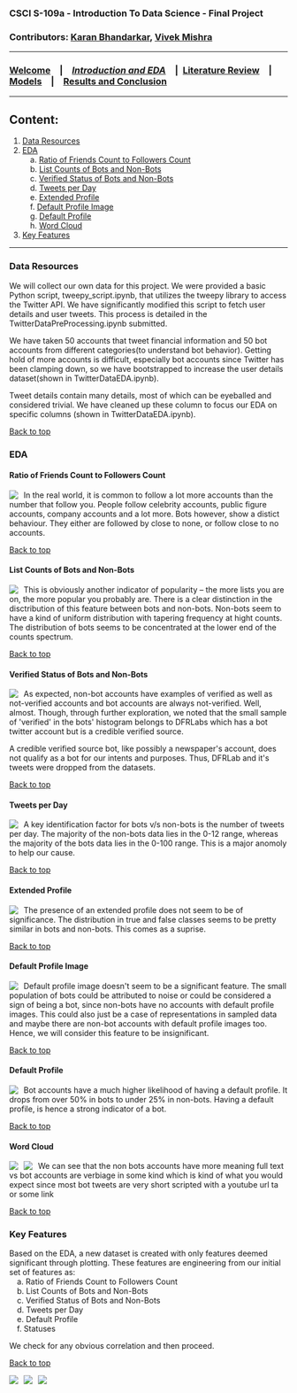 ### CSCI S-109a - Introduction To Data Science - Final Project
### Contributors: [Karan Bhandarkar](mailto:karanbhandarkar@gmail.com), [Vivek Mishra](mailto:iblpvivek@icloud.com)
<HR>
  
### [Welcome](README.md)&emsp;|&emsp;[**_Introduction and EDA_**](intro-and-eda.md)&emsp;|&ensp;[Literature Review](lit-review.md)&emsp;|&emsp;[Models](models.md)&emsp;|&emsp;[Results and Conclusion](results-and-concl.md)
<HR>

## Content:
1. [Data Resources](#data-resources)
2. [EDA](#eda) <BR>
&emsp;a. [Ratio of Friends Count to Followers Count](#ratio-of-friends-count-to-followers-count) <BR>
&emsp;b. [List Counts of Bots and Non-Bots](#list-counts-of-bots-and-non-bots) <BR>
&emsp;c. [Verified Status of Bots and Non-Bots](#verified-status-of-bots-and-non-bots) <BR>
&emsp;d. [Tweets per Day](#tweets-per-day) <BR>
&emsp;e. [Extended Profile](#extended-profile) <BR>
&emsp;f. [Default Profile Image](#default-profile-image) <BR>
&emsp;g. [Default Profile](#default-profile) <BR>
&emsp;h. [Word Cloud](#word-cloud) <BR>
3. [Key Features](#key-features)

<HR>
  
### Data Resources

We will collect our own data for this project. We were provided a basic Python script, tweepy_script.ipynb, that utilizes the tweepy library to access the Twitter API. We have significantly modified this script to fetch user details and user tweets. This process is detailed in the TwitterDataPreProcessing.ipynb submitted.

We have taken 50 accounts that tweet financial information and 50 bot accounts from different categories(to understand bot behavior). Getting hold of more accounts is difficult, especially bot accounts since Twitter has been clamping down, so we have bootstrapped to increase the user details dataset(shown in TwitterDataEDA.ipynb). 

Tweet details contain many details, most of which can be eyeballed and considered trivial. We have cleaned up these column to focus our EDA on specific columns (shown in TwitterDataEDA.ipynb). 

[Back to top](#content)

### EDA

#### Ratio of Friends Count to Followers Count

<img src="/images/FriendsToFollowers.png"
     style="float: left; margin-right: 10px;" />

In the real world, it is common to follow a lot more accounts than the number that follow you. People follow celebrity accounts, public figure accounts, company accounts and a lot more. Bots however, show a distict behaviour. They either are followed by close to none, or follow close to no accounts.

[Back to top](#content)

#### List Counts of Bots and Non-Bots

<img src="/images/ListCounts.png"
     style="float: left; margin-right: 10px;" />

This is obviously another indicator of popularity – the more lists you are on, the more popular you probably are. There is a clear distinction in the disctribution of this feature between bots and non-bots. Non-bots seem to have a kind of uniform distribution with tapering frequency at hight counts. The distribution of bots seems to be concentrated at the lower end of the counts spectrum.

[Back to top](#content)

#### Verified Status of Bots and Non-Bots

<img src="/images/Verified.png"
     style="float: left; margin-right: 10px;" />

As expected, non-bot accounts have examples of verified as well as not-verified accounts and bot accounts are always not-verified. Well, almost. Though, through further exploration, we noted that the small sample of 'verified' in the bots' histogram belongs to DFRLabs which has a bot twitter account but is a credible verified source.

A credible verified source bot, like possibly a newspaper's account, does not qualify as a bot for our intents and purposes. Thus, DFRLab and it's tweets were dropped from the datasets.

[Back to top](#content)

#### Tweets per Day

<img src="/images/TweetsPerDay.png"
     style="float: left; margin-right: 10px;" />

A key identification factor for bots v/s non-bots is the number of tweets per day. The majority of the non-bots data lies in the 0-12 range, whereas the majority of the bots data lies in the 0-100 range. This is a major anomoly to help our cause.

[Back to top](#content)

#### Extended Profile

<img src="/images/ExtendedProfile.png"
     style="float: left; margin-right: 10px;" />
     
The presence of an extended profile does not seem to be of significance. The distribution in true and false classes seems to be pretty similar in bots and non-bots. This comes as a suprise.
     
[Back to top](#content)

#### Default Profile Image

<img src="/images/DefaultImage.png"
     style="float: left; margin-right: 10px;" />

Default profile image doesn't seem to be a significant feature. The small population of bots could be attributed to noise or could be considered a sign of being a bot, since non-bots have no accounts with default profile images. This could also just be a case of representations in sampled data and maybe there are non-bot accounts with default profile images too. Hence, we will consider this feature to be insignificant.

[Back to top](#content)

#### Default Profile

<img src="/images/DefaultProfile.png"
     style="float: left; margin-right: 10px;" />

Bot accounts have a much higher likelihood of having a default profile. It drops from over 50% in bots to under 25% in non-bots. Having a default profile, is hence a strong indicator of a bot. 

[Back to top](#content)

#### Word Cloud

<img src="/images/BotTweets.png"
     style="float: left; margin-right: 10px;" />
<img src="/images/NonBotTweets.png"
     style="float: left; margin-right: 10px;" />
     
We can see that the non bots accounts have more meaning full text vs bot accounts are verbiage in some kind which is kind of what you would expect since most bot tweets are very short scripted with a youtube url ta or some link

[Back to top](#content)

### Key Features

Based on the EDA, a new dataset is created with only features deemed significant through plotting. These features are engineering from our initial set of features as:<BR>
&emsp;a. Ratio of Friends Count to Followers Count <BR>
&emsp;b. List Counts of Bots and Non-Bots <BR>
&emsp;c. Verified Status of Bots and Non-Bots <BR>
&emsp;d. Tweets per Day <BR>
&emsp;e. Default Profile <BR>
&emsp;f. Statuses <BR>

We check for any obvious correlation and then proceed.

[Back to top](#content)

<img src="/images/FriendsToFollowers.png"
     style="float: left; margin-right: 10px;" />

<img src="../images/FriendsToFollowers.png"
     style="float: left; margin-right: 10px;" />

<img src="images/FriendsToFollowers.png"
     style="float: left; margin-right: 10px;" />
